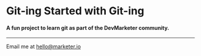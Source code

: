 # Git-ing Started with Git-ing

#### A fun project to learn git as part of the **DevMarketer** community.

---

Email me at [hello@marketer.io](Mailto:hello@devmarketer.io)
